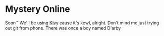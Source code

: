 # Mystery Online
Soon™
We'll be using [Kivy](https://kivy.org/#home) cause it's kewl, alright.
Don't mind me just trying out git from phone.
There was once a boy named D'arby
